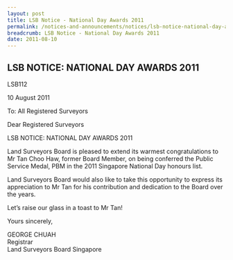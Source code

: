 ```yaml
---
layout: post
title: LSB Notice - National Day Awards 2011
permalink: /notices-and-announcements/notices/lsb-notice-national-day-awards-2011/
breadcrumb: LSB Notice - National Day Awards 2011
date: 2011-08-10
---
```


LSB NOTICE: NATIONAL DAY AWARDS 2011
---

LSB112

10 August 2011

To: All Registered Surveyors

Dear Registered Surveyors

LSB NOTICE: NATIONAL DAY AWARDS 2011

Land Surveyors Board is pleased to extend its warmest congratulations to Mr Tan Choo Haw, former Board Member, on being conferred the Public Service Medal, PBM in the 2011 Singapore National Day honours list.<br>

Land Surveyors Board would also like to take this opportunity to express its appreciation to Mr Tan for his contribution and dedication to the Board over the years.<br>

Let’s raise our glass in a toast to Mr Tan!<br>

Yours sincerely,<br>

GEORGE CHUAH<br>
Registrar<br>
Land Surveyors Board Singapore
